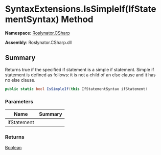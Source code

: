 # SyntaxExtensions\.IsSimpleIf\(IfStatementSyntax\) Method

**Namespace**: [Roslynator.CSharp](../../README.md)

**Assembly**: Roslynator\.CSharp\.dll

## Summary

Returns true if the specified if statement is a simple if statement\.
Simple if statement is defined as follows: it is not a child of an else clause and it has no else clause\.

```csharp
public static bool IsSimpleIf(this IfStatementSyntax ifStatement)
```

### Parameters

| Name | Summary |
| ---- | ------- |
| ifStatement | |

### Returns

[Boolean](https://docs.microsoft.com/en-us/dotnet/api/system.boolean)

